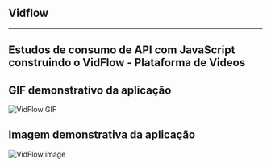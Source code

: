## Vidflow
-----------------------------
## Estudos de consumo de API com JavaScript construindo o VidFlow - Plataforma de Videos


## GIF demonstrativo da aplicação
![VidFlow GIF](https://github.com/Joaocosmala/VidFlow/assets/78692465/4952749f-4d9e-48c1-8e96-8703b3c4f266)

## Imagem demonstrativa da aplicação
![VidFlow image](https://github.com/Joaocosmala/VidFlow/assets/78692465/b0575395-23f3-495e-8556-cd7fdf584e73)
